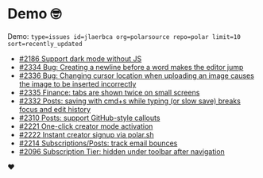 # Demo 🤓

Demo: `type=issues id=jlaerbca org=polarsource repo=polar limit=10 sort=recently_updated`

<!-- POLAR type=issues id=jlaerbca org=polarsource repo=polar limit=10 sort=recently_updated -->

* [#2186 Support dark mode without JS](https://github.com/polarsource/polar/issues/2186)
* [#2334 Bug: Creating a newline before a word makes the editor jump](https://github.com/polarsource/polar/issues/2334)
* [#2336 Bug: Changing cursor location when uploading an image causes the image to be inserted incorrectly](https://github.com/polarsource/polar/issues/2336)
* [#2335 Finance: tabs are shown twice on small screens](https://github.com/polarsource/polar/issues/2335)
* [#2332 Posts: saving with cmd+s while typing (or slow save) breaks focus and edit history](https://github.com/polarsource/polar/issues/2332)
* [#2310 Posts: support GitHub-style callouts](https://github.com/polarsource/polar/issues/2310)
* [#2221 One-click creator mode activation](https://github.com/polarsource/polar/issues/2221)
* [#2222 Instant creator signup via polar.sh](https://github.com/polarsource/polar/issues/2222)
* [#2214 Subscriptions/Posts: track email bounces](https://github.com/polarsource/polar/issues/2214)
* [#2096 Subscription Tier: hidden under toolbar after navigation](https://github.com/polarsource/polar/issues/2096)

<!-- POLAR-END id=jlaerbca -->

❤️